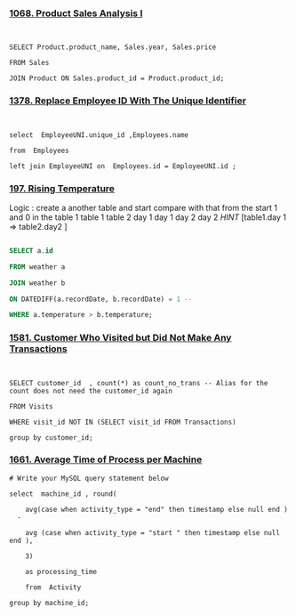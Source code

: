 
### [1068. Product Sales Analysis I](https://leetcode.com/problems/product-sales-analysis-i/)

```mysql
  

SELECT Product.product_name, Sales.year, Sales.price

FROM Sales

JOIN Product ON Sales.product_id = Product.product_id;

```


### [1378. Replace Employee ID With The Unique Identifier](https://leetcode.com/problems/replace-employee-id-with-the-unique-identifier/)

```mysql


select  EmployeeUNI.unique_id ,Employees.name

from  Employees

left join EmployeeUNI on  Employees.id = EmployeeUNI.id ;
```


### [197. Rising Temperature](https://leetcode.com/problems/rising-temperature/)

Logic :  create a another table and start compare with that from the start 1 and 0 in the table 1 
table 1     table 2 
day 1        day 1 
day 2        day 2 
	*HINT* [table1.day 1 =>  table2.day2 ]
	
	

```sql

SELECT a.id

FROM weather a

JOIN weather b

ON DATEDIFF(a.recordDate, b.recordDate) = 1 --

WHERE a.temperature > b.temperature;
```


### [1581. Customer Who Visited but Did Not Make Any Transactions](https://leetcode.com/problems/customer-who-visited-but-did-not-make-any-transactions/)


```Mysql
  

SELECT customer_id  , count(*) as count_no_trans -- Alias for the count does not need the customer_id again

FROM Visits

WHERE visit_id NOT IN (SELECT visit_id FROM Transactions)

group by customer_id;

```

### [1661. Average Time of Process per Machine](https://leetcode.com/problems/average-time-of-process-per-machine/)

```mysql
# Write your MySQL query statement below

select  machine_id , round(

    avg(case when activity_type = "end" then timestamp else null end )   -

    avg (case when activity_type = "start " then timestamp else null end ),

    3)

    as processing_time

    from  Activity

group by machine_id;
```